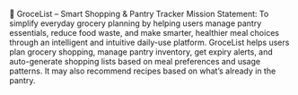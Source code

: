 🛒 GroceList – Smart Shopping & Pantry Tracker
Mission Statement:
To simplify everyday grocery planning by helping users manage pantry essentials, reduce food waste, and make smarter, healthier meal choices through an intelligent and intuitive daily-use platform.
GroceList helps users plan grocery shopping, manage pantry inventory, get expiry alerts, and auto-generate shopping lists based on meal preferences and usage patterns. It may also recommend recipes based on what’s already in the pantry.
